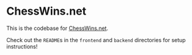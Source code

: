 # ChessWins.net

This is the codebase for [ChessWins.net](https://chesswins.net).

Check out the `README`s in the `frontend` and `backend` directories for setup instructions!
